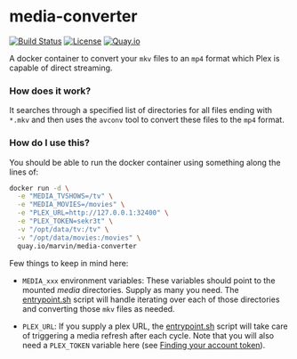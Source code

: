 # media-converter

[![Build Status](https://img.shields.io/travis/marvinpinto/docker-media-converter/master.svg?style=flat-square)](https://travis-ci.org/marvinpinto/docker-media-converter)
[![License](https://img.shields.io/badge/license-MIT-brightgreen.svg?style=flat-square)](LICENSE.txt)
[![Quay.io](https://quay.io/repository/marvin/media-converter/status)](https://quay.io/repository/marvin/media-converter)

A docker container to convert your `mkv` files to an `mp4` format which Plex is
capable of direct streaming.

### How does it work?

It searches through a specified list of directories for all files ending with
`*.mkv` and then uses the `avconv` tool to convert these files to the `mp4`
format.

### How do I use this?

You should be able to run the docker container using something along the lines
of:

```bash
docker run -d \
  -e "MEDIA_TVSHOWS=/tv" \
  -e "MEDIA_MOVIES=/movies" \
  -e "PLEX_URL=http://127.0.0.1:32400" \
  -e "PLEX_TOKEN=sekr3t" \
  -v "/opt/data/tv:/tv" \
  -v "/opt/data/movies:/movies" \
  quay.io/marvin/media-converter
```

Few things to keep in mind here:

- `MEDIA_xxx` environment variables: These variables should point to the
mounted _media_ directories. Supply as many you need. The [entrypoint.sh][1]
script will handle iterating over each of those directories and converting
those `mkv` files as needed.

- `PLEX_URL`: If you supply a plex URL, the [entrypoint.sh][1] script will take
care of triggering a media refresh after each cycle. Note that you will also
need a `PLEX_TOKEN` variable here (see [Finding your account token][2]).

[1]: entrypoint.sh
[2]: https://support.plex.tv/hc/en-us/articles/204059436-Finding-your-account-token-X-Plex-Token

